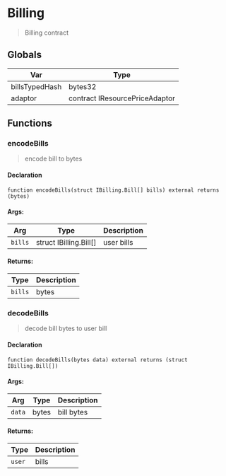 # Billing



> Billing contract

## Globals
| Var | Type |
| --- | --- |
| billsTypedHash | bytes32 |
| adaptor | contract IResourcePriceAdaptor |

## Functions
### encodeBills

> encode bill to bytes


#### Declaration
```
function encodeBills(struct IBilling.Bill[] bills) external returns (bytes)
```

#### Args:
| Arg | Type | Description |
| --- | --- | --- |
|`bills` | struct IBilling.Bill[] | user bills

#### Returns:
| Type | Description |
| --- | --- |
|`bills` | bytes
### decodeBills

> decode bill bytes to user bill


#### Declaration
```
function decodeBills(bytes data) external returns (struct IBilling.Bill[])
```

#### Args:
| Arg | Type | Description |
| --- | --- | --- |
|`data` | bytes | bill bytes

#### Returns:
| Type | Description |
| --- | --- |
|`user` | bills


